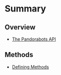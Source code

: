 # Summary

## Overview

* [The Pandorabots API](README.md)

## Methods

* [Defining Methods](methods.md)

